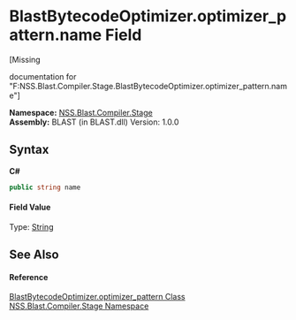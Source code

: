 # BlastBytecodeOptimizer.optimizer_pattern.name Field
 

\[Missing <summary> documentation for "F:NSS.Blast.Compiler.Stage.BlastBytecodeOptimizer.optimizer_pattern.name"\]

**Namespace:**&nbsp;<a href="N_NSS_Blast_Compiler_Stage">NSS.Blast.Compiler.Stage</a><br />**Assembly:**&nbsp;BLAST (in BLAST.dll) Version: 1.0.0

## Syntax

**C#**<br />
``` C#
public string name
```


#### Field Value
Type: <a href="https://docs.microsoft.com/dotnet/api/system.string" target="_blank" rel="noopener noreferrer">String</a>

## See Also


#### Reference
<a href="T_NSS_Blast_Compiler_Stage_BlastBytecodeOptimizer_optimizer_pattern">BlastBytecodeOptimizer.optimizer_pattern Class</a><br /><a href="N_NSS_Blast_Compiler_Stage">NSS.Blast.Compiler.Stage Namespace</a><br />